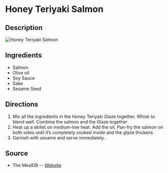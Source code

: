 # Honey Teriyaki Salmon

## Description
![Honey Teriyaki Salmon](https://www.themealdb.com/images/media/meals/xxyupu1468262513.jpg "Honey Teriyaki Salmon")

## Ingredients
- Salmon
- Olive oil
- Soy Sauce
- Sake
- Sesame Seed

## Directions
1. Mix all the ingredients in the Honey Teriyaki Glaze together. Whisk to blend well. Combine the salmon and the Glaze together
2. Heat up a skillet on medium-low heat. Add the oil, Pan-fry the salmon on both sides until it’s completely cooked inside and the glaze thickens
3. Garnish with sesame and serve immediately.

## Source

- The MealDB -- [Website](https://themealdb.com)
